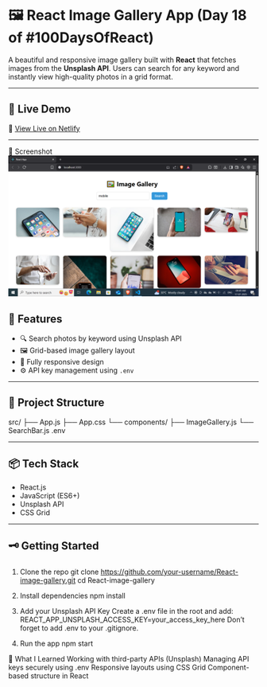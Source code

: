 # 🖼️ React Image Gallery App (Day 18 of #100DaysOfReact)

A beautiful and responsive image gallery built with **React** that fetches images from the **Unsplash API**. Users can search for any keyword and instantly view high-quality photos in a grid format.

---

## 🚀 Live Demo

🔗 [View Live on Netlify](https://your-live-demo-link.netlify.app)

---

📸 Screenshot
![Image Gallery App Screenshot](./screenshot%20(480).png) 

## 🔧 Features

- 🔍 Search photos by keyword using Unsplash API
- 🖼️ Grid-based image gallery layout
- 📱 Fully responsive design
- ⚙️ API key management using `.env`

---

## 📁 Project Structure

src/
├── App.js
├── App.css
└── components/
      ├── ImageGallery.js
      └── SearchBar.js
.env

---

## 📦 Tech Stack

- React.js
- JavaScript (ES6+)
- Unsplash API
- CSS Grid

---

## 🗝️ Getting Started

###
1. Clone the repo
git clone https://github.com/your-username/React-image-gallery.git
cd React-image-gallery

2. Install dependencies
npm install

3. Add your Unsplash API Key
Create a .env file in the root and add:
REACT_APP_UNSPLASH_ACCESS_KEY=your_access_key_here
Don’t forget to add .env to your .gitignore.

4. Run the app
npm start

🧠 What I Learned
Working with third-party APIs (Unsplash)
Managing API keys securely using .env
Responsive layouts using CSS Grid
Component-based structure in React

